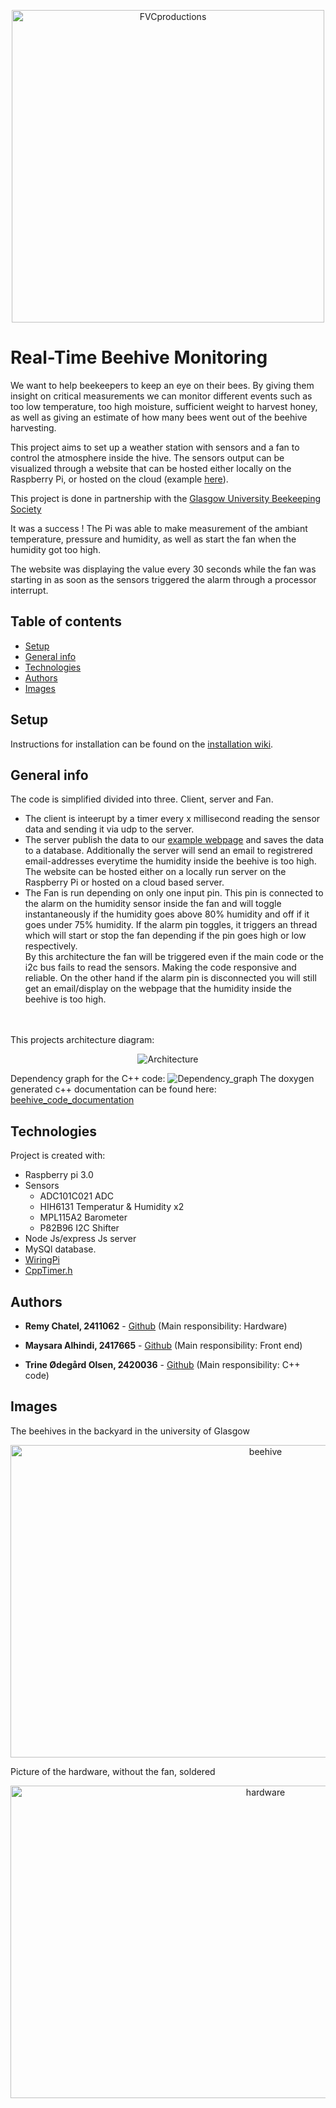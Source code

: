 

<p align="center">
<img src="bee_pic.jpg" title="Bee" alt="FVCproductions" width="500" height="500" ></p>




# Real-Time Beehive Monitoring

We want to help beekeepers to keep an eye on their bees. By giving them insight on critical measurements we can monitor different events such as too low temperature, too high moisture, sufficient weight to harvest honey, as well as giving an estimate of how many bees went out of the beehive harvesting.

This project aims to set up a weather station with sensors and a fan to control the atmosphere inside the hive. The sensors output can be visualized through a website that can be hosted either locally on the Raspberry Pi, or hosted on the cloud (example [here](https://beehiveproject.herokuapp.com/)).

This project is done in partnership with the [Glasgow University Beekeeping Society](https://www.facebook.com/GUBeekeepingSociety/)

It was a success ! The Pi was able to make measurement of the ambiant temperature, pressure and humidity, as well as start the fan when the humidity got too high.

The website was displaying the value every 30 seconds while the fan was starting in as soon as the sensors triggered the alarm through a processor interrupt.

## Table of contents
* [Setup](#setup)
* [General info](#general-info)
* [Technologies](#technologies)
* [Authors](#authors)
* [Images](#images)

## Setup

Instructions for installation can be found on the [installation wiki](https://github.com/MaysaraHolmes/beehive/wiki/Installation).

## General info
The code is simplified divided into three. Client, server and Fan. <br />
* The client is inteerupt by a timer every x millisecond reading the sensor data and sending it via udp to the server. <br />
* The server publish the data to our [example webpage](https://beehiveproject.herokuapp.com/) and saves the data to a database.
Additionally the server will send an email to registrered email-addresses everytime the humidity inside the beehive is too high. <br />
The website can be hosted either on a locally run server on the Raspberry Pi or hosted on a cloud based server.<br />
* The Fan is run depending on only one input pin. This pin is connected to the alarm on the humidity sensor inside the fan and will toggle instantaneously if the humidity goes above 80% humidity and off if it goes under 75% humidity. If the alarm pin toggles, it triggers an thread which will start or stop the fan depending if the pin goes high or low respectively. <br />
By this architecture the fan will be triggered even if the main code or the i2c bus fails to read the sensors. Making the code responsive and reliable. On the other hand if the alarm pin is disconnected you will still get an email/display on the webpage that the humidity inside the beehive is too high.
<br />
<br />
This projects architecture diagram:

<p align="center">
<img src="ArchitectureDiagram.png" title="Architecture" >
</p>

Dependency graph for the C++ code:
<img src="dependency_graph.png" title="Dependency_graph" >
The doxygen generated c++ documentation can be found here: [beehive_code_documentation](https://github.com/MaysaraHolmes/beehive/blob/master/documentation/beehive_code_documentation.pdf)


## Technologies

Project is created with:
* Raspberry pi 3.0
* Sensors
	* ADC101C021 ADC
	* HIH6131 Temperatur & Humidity x2
	* MPL115A2 Barometer
	* P82B96 I2C Shifter
* Node Js/express Js server
* MySQl database.
* [WiringPi](http://wiringpi.com/reference/core-functions/) 
* [CppTimer.h](https://github.com/berndporr/cppTimer) 


## Authors

* **Remy Chatel, 2411062**  - [Github](https://github.com/RemyChatel) (Main responsibility: Hardware)

* **Maysara Alhindi, 2417665**  - [Github](https://github.com/MaysaraHolmes) (Main responsibility: Front end)

* **Trine Ødegård Olsen, 2420036**  - [Github](https://github.com/trineoo) (Main responsibility: C++ code)

## Images

The beehives in the backyard in the university of Glasgow
<p align="center">
	<img src="beehive.jpg"
	 title="hive" alt="beehive" width="800" height="500" ></p>
	 
Picture of the hardware, without the fan, soldered
<p align="center">
	<img src="hardware.jpg"
	 title="hw" alt="hardware" width="800" height="500" ></p>



